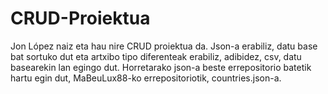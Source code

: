 # CRUD-Proiektua
Jon López naiz eta hau nire CRUD proiektua da. Json-a erabiliz, datu base bat sortuko dut eta artxibo tipo diferenteak erabiliz, adibidez, csv, datu basearekin lan egingo dut. Horretarako json-a beste errepositorio batetik hartu egin dut, MaBeuLux88-ko errepositoriotik, countries.json-a.
